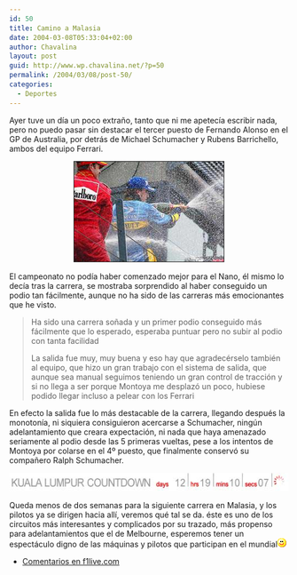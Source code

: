 ```yaml
---
id: 50
title: Camino a Malasia
date: 2004-03-08T05:33:04+02:00
author: Chavalina
layout: post
guid: http://www.wp.chavalina.net/?p=50
permalink: /2004/03/08/post-50/
categories:
  - Deportes
---
```

Ayer tuve un d&iacute;a un poco extra&ntilde;o, tanto que ni me apetec&iacute;a escribir nada, pero no puedo pasar sin destacar el tercer puesto de Fernando Alonso en el GP de Australia, por detrás de Michael Schumacher y Rubens Barrichello, ambos del equipo Ferrari. 

<p align="center">
  <img src="/imagenes/fotos/champan-(GP-Aus).jpg" width="270" height="180" border="1" title="fotograf&iacute;a de www.f1.com" alt="Champán en Australia" />
</p>

El campeonato no pod&iacute;a haber comenzado mejor para el Nano, él mismo lo dec&iacute;a tras la carrera, se mostraba sorprendido al haber conseguido un podio tan fácilmente, aunque no ha sido de las carreras más emocionantes que he visto. 

> Ha sido una carrera so&ntilde;ada y un primer podio conseguido más fácilmente que lo esperado, esperaba puntuar pero no subir al podio con tanta facilidad 
> 
> La salida fue muy, muy buena y eso hay que agradecérselo también al equipo, que hizo un gran trabajo con el sistema de salida, que aunque sea manual seguimos teniendo un gran control de tracción y si no llega a ser porque Montoya me desplazó un poco, hubiese podido llegar incluso a pelear con los Ferrari 

En efecto la salida fue lo más destacable de la carrera, llegando después la monoton&iacute;a, ni siquiera consiguieron acercarse a Schumacher, ning&uacute;n adelantamiento que creara expectación, ni nada que haya amenazado seriamente al podio desde las 5 primeras vueltas, pese a los intentos de Montoya por colarse en el 4&ordm; puesto, que finalmente conservó su compa&ntilde;ero Ralph Schumacher.

<p align="center">
  <img src="/imagenes/fotos/kuala-lumpur-countdown.jpg" width="560" height="33" alt="Kuala Lumpur countdown" />
</p>

Queda menos de dos semanas para la siguiente carrera en Malasia, y los pilotos ya se dirigen hacia all&iacute;, veremos qué tal se da. éste es uno de los circuitos más interesantes y complicados por su trazado, más propenso para adelantamientos que el de Melbourne, esperemos tener un espectáculo digno de las máquinas y pilotos que participan en el mundial![sonrisa](/imagenes/emoticonos/sonrisa.gif) 

  * <a href="http://f1.racing-live.com/es/headlines/news/detail/040307060321.shtml" target="_blank">Comentarios en f1live.com</a>